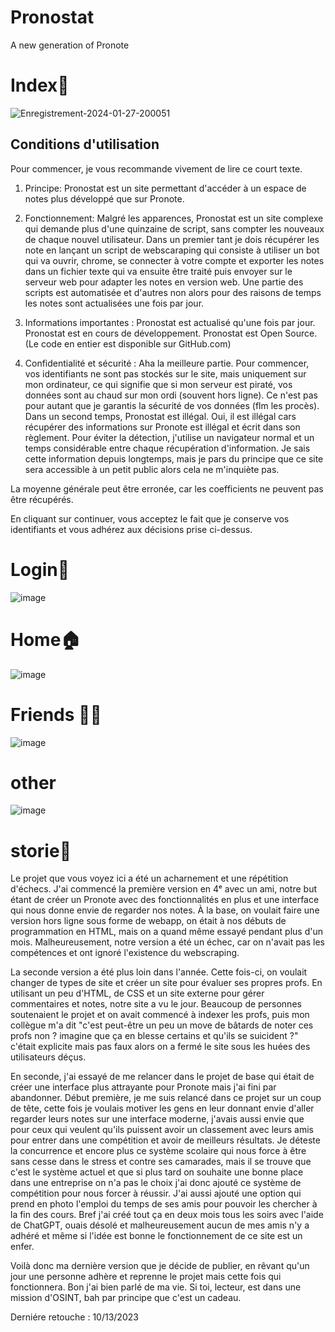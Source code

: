 # Pronostat
A new generation of Pronote
# Index📂
![Enregistrement-2024-01-27-200051](https://github.com/SaturnXIII/Pronostat/assets/110695125/a0311389-f363-4994-98de-884e844d8fcc)


## Conditions d'utilisation
Pour commencer, je vous recommande vivement de lire ce court texte.
1. Principe: Pronostat est un site permettant d'accéder à un espace de notes plus développé que sur Pronote.

2. Fonctionnement: Malgré les apparences, Pronostat est un site complexe qui demande plus d'une quinzaine de script, sans compter les nouveaux de chaque nouvel utilisateur. Dans un premier tant je dois récupérer les note en lançant un script de webscaraping qui consiste à utiliser un bot qui va ouvrir, chrome, se connecter à votre compte et exporter les notes dans un fichier texte qui va ensuite être traité puis envoyer sur le serveur web pour adapter les notes en version web. Une partie des scripts est automatisée et d'autres non alors pour des raisons de temps les notes sont actualisées une fois par jour.

3. Informations importantes : Pronostat est actualisé qu'une fois par jour. Pronostat est en cours de développement. Pronostat est Open Source. (Le code en entier est disponible sur GitHub.com)

4. Confidentialité et sécurité : Aha la meilleure partie. Pour commencer, vos identifiants ne sont pas stockés sur le site, mais uniquement sur mon ordinateur, ce qui signifie que si mon serveur est piraté, vos données sont au chaud sur mon ordi (souvent hors ligne). Ce n'est pas pour autant que je garantis la sécurité de vos données (flm les procès). Dans un second temps, Pronostat est illégal. Oui, il est illégal cars récupérer des informations sur Pronote est illégal et écrit dans son règlement. Pour éviter la détection, j'utilise un navigateur normal et un temps considérable entre chaque récupération d'information. Je sais cette information depuis longtemps, mais je pars du principe que ce site sera accessible à un petit public alors cela ne m'inquiète pas.

La moyenne générale peut être erronée, car les coefficients ne peuvent pas être récupérés.

En cliquant sur continuer, vous acceptez le fait que je conserve vos identifiants et vous adhérez aux décisions prise ci-dessus.

# Login🔑
![image](https://github.com/SaturnXIII/Pronostat/assets/110695125/962d9282-6f21-4aba-abad-e43af1696433)

# Home🏠
![image](https://github.com/SaturnXIII/Pronostat/assets/110695125/e327b0df-c08a-4e0c-97f9-2ab25a43e91f)

# Friends 😶‍🌫️
![image](https://github.com/SaturnXIII/Pronostat/assets/110695125/c3a35a42-06f7-4cbb-9dfc-e6d9bc20570e)

# other
![image](https://github.com/SaturnXIII/Pronostat/assets/110695125/392b6115-01b0-4002-8c5b-46c8de9430ba)

# storie📖
Le projet que vous voyez ici a été un acharnement et une répétition d'échecs. J'ai commencé la première version en 4ᵉ avec un ami, notre but étant de créer un Pronote avec des fonctionnalités en plus et une interface qui nous donne envie de regarder nos notes. À la base, on voulait faire une version hors ligne sous forme de webapp, on était à nos débuts de programmation en HTML, mais on a quand même essayé pendant plus d'un mois. Malheureusement, notre version a été un échec, car on n'avait pas les compétences et ont ignoré l'existence du webscraping.

La seconde version a été plus loin dans l'année. Cette fois-ci, on voulait changer de types de site et créer un site pour évaluer ses propres profs. En utilisant un peu d'HTML, de CSS et un site externe pour gérer commentaires et notes, notre site a vu le jour. Beaucoup de personnes soutenaient le projet et on avait commencé à indexer les profs, puis mon collègue m'a dit "c'est peut-être un peu un move de bâtards de noter ces profs non ? imagine que ça en blesse certains et qu'ils se suicident ?" c'était explicite mais pas faux alors on a fermé le site sous les huées des utilisateurs déçus.

En seconde, j'ai essayé de me relancer dans le projet de base qui était de créer une interface plus attrayante pour Pronote mais j'ai fini par abandonner. Début première, je me suis relancé dans ce projet sur un coup de tête, cette fois je voulais motiver les gens en leur donnant envie d'aller regarder leurs notes sur une interface moderne, j'avais aussi envie que pour ceux qui veulent qu'ils puissent avoir un classement avec leurs amis pour entrer dans une compétition et avoir de meilleurs résultats. Je déteste la concurrence et encore plus ce système scolaire qui nous force à être sans cesse dans le stress et contre ses camarades, mais il se trouve que c'est le système actuel et que si plus tard on souhaite une bonne place dans une entreprise on n'a pas le choix j'ai donc ajouté ce système de compétition pour nous forcer à réussir. J'ai aussi ajouté une option qui prend en photo l'emploi du temps de ses amis pour pouvoir les chercher à la fin des cours. Bref j'ai créé tout ça en deux mois tous les soirs avec l'aide de ChatGPT, ouais désolé et malheureusement aucun de mes amis n'y a adhéré et même si l'idée est bonne le fonctionnement de ce site est un enfer.

Voilà donc ma dernière version que je décide de publier, en rêvant qu'un jour une personne adhère et reprenne le projet mais cette fois qui fonctionnera. Bon j'ai bien parlé de ma vie. Si toi, lecteur, est dans une mission d'OSINT, bah par principe que c'est un cadeau.



Derniére retouche : 10/13/2023
